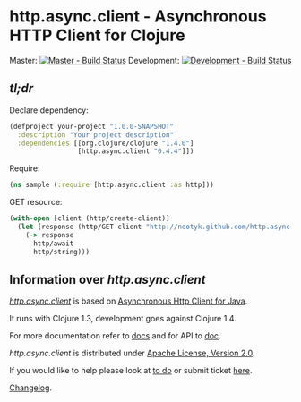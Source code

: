 http.async.client - Asynchronous HTTP Client for Clojure
========================================================

Master: [![Master - Build Status](https://secure.travis-ci.org/neotyk/http.async.client.png?branch=master)](http://travis-ci.org/neotyk/http.async.client)
Development: [![Development - Build Status](https://secure.travis-ci.org/neotyk/http.async.client.png?branch=development)](http://travis-ci.org/neotyk/http.async.client)

## *tl;dr*
Declare dependency:

``` clojure
(defproject your-project "1.0.0-SNAPSHOT"
  :description "Your project description"
  :dependencies [[org.clojure/clojure "1.4.0"]
                 [http.async.client "0.4.4"]])
```

Require:

``` clojure
(ns sample (:require [http.async.client :as http]))
```

GET resource:

``` clojure
(with-open [client (http/create-client)]
  (let [response (http/GET client "http://neotyk.github.com/http.async.client/")]
    (-> response
      http/await
      http/string)))
```

## Information over *http.async.client*

[*http.async.client*](http://github.com/neotyk/http.async.client) is
based on [Asynchronous Http Client for Java](http://github.com/AsyncHttpClient/async-http-client).

It runs with Clojure 1.3, development goes against Clojure 1.4.

For more documentation refer to
 [docs](http://neotyk.github.com/http.async.client/docs.html) and for
 API to [doc](http://neotyk.github.com/http.async.client/doc/).


*http.async.client* is distributed under [Apache License, Version 2.0](http://www.apache.org/licenses/LICENSE-2.0.html).

If you would like to help please look at
[to do](http://neotyk.github.com/http.async.client/todo.html) or submit
ticket [here](http://github.com/neotyk/http.async.client/issues).

[Changelog](http://neotyk.github.com/http.async.client/changelog.html).
